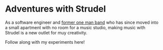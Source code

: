 # Adventures with Strudel

As a software engineer and [former one man band](https://soundcloud.com/marcus-edwards-326491205) who has since moved into a small apartment with no room for a music studio,
making music with Strudel is a new outlet for muy creativity.

Follow along with my experiments here!

